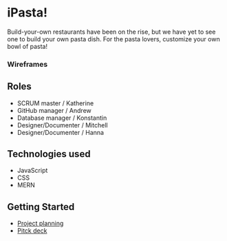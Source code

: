 # iPasta!
Build-your-own restaurants have been on the rise, but we have yet to see one to build your own pasta dish. For the pasta lovers, customize your own bowl of pasta!

### Wireframes

## Roles
- SCRUM master / Katherine
- GitHub manager / Andrew
- Database manager / Konstantin
- Designer/Documenter / Mitchell
- Designer/Documenter / Hanna

## Technologies used
- JavaScript
- CSS
- MERN

## Getting Started
- [Project planning](https://trello.com/invite/b/u6XD04Yr/ATTIa6f6a65e5e14502596b753d09759abec7BC08F30/pasta-bar)
- [Pitck deck](https://docs.google.com/presentation/d/1rPvgnreUqrph27inIy1vy3vsMNEOonbVnSwRqAZDFOg/edit?usp=sharing)